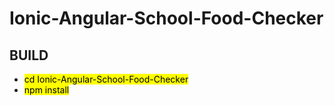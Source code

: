 # Ionic-Angular-School-Food-Checker

## BUILD
- <mark>cd Ionic-Angular-School-Food-Checker</mark>
- <mark>npm install</mark>

